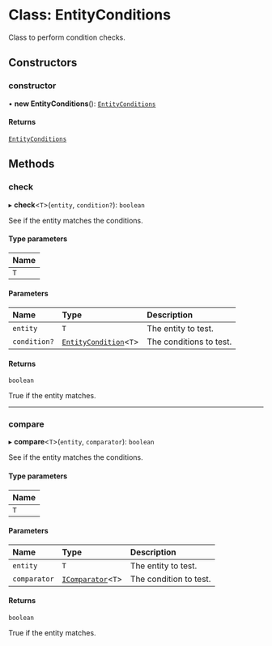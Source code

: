 # Class: EntityConditions

Class to perform condition checks.

## Constructors

### constructor

• **new EntityConditions**(): [`EntityConditions`](EntityConditions.md)

#### Returns

[`EntityConditions`](EntityConditions.md)

## Methods

### check

▸ **check**\<`T`\>(`entity`, `condition?`): `boolean`

See if the entity matches the conditions.

#### Type parameters

| Name |
| :------ |
| `T` |

#### Parameters

| Name | Type | Description |
| :------ | :------ | :------ |
| `entity` | `T` | The entity to test. |
| `condition?` | [`EntityCondition`](../modules.md#entitycondition)\<`T`\> | The conditions to test. |

#### Returns

`boolean`

True if the entity matches.

___

### compare

▸ **compare**\<`T`\>(`entity`, `comparator`): `boolean`

See if the entity matches the conditions.

#### Type parameters

| Name |
| :------ |
| `T` |

#### Parameters

| Name | Type | Description |
| :------ | :------ | :------ |
| `entity` | `T` | The entity to test. |
| `comparator` | [`IComparator`](../interfaces/IComparator.md)\<`T`\> | The condition to test. |

#### Returns

`boolean`

True if the entity matches.
